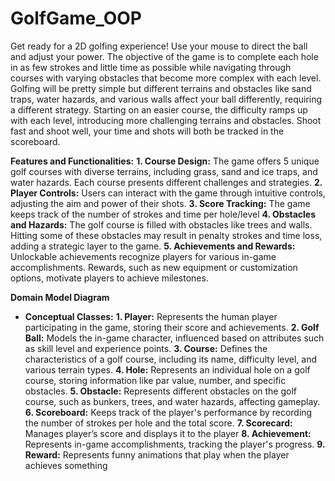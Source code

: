 # GolfGame_OOP
Get ready for a 2D golfing experience! Use your mouse to direct the ball and adjust your power. The objective of the game is to complete each hole in as few strokes and little time as possible while navigating through courses with varying obstacles that become more complex with each level.
Golfing will be pretty simple but different terrains and obstacles like sand traps, water hazards, and various walls affect your ball differently, requiring a different strategy. Starting on an easier course, the difficulty ramps up with each level, introducing more challenging terrains and obstacles.
Shoot fast and shoot well, your time and shots will both be tracked in the scoreboard.

**Features and Functionalities:**
**1. Course Design:** The game offers 5 unique golf courses with diverse terrains, including grass, sand and ice traps, and water hazards. Each course presents different challenges and strategies.
**2. Player Controls:** Users can interact with the game through intuitive controls, adjusting the aim and power of their shots.
**3. Score Tracking:** The game keeps track of the number of strokes and time per hole/level
**4. Obstacles and Hazards:** The golf course is filled with obstacles like trees and walls. Hitting some of these obstacles may result in penalty strokes and time loss, adding a strategic layer to the game.
**5. Achievements and Rewards:** Unlockable achievements recognize players for various in-game accomplishments. Rewards, such as new equipment or customization options, motivate players to achieve milestones.

**Domain Model Diagram**
- **Conceptual Classes:**
**1. Player:** Represents the human player participating in the game, storing their score and achievements.
**2. Golf Ball:** Models the in-game character, influenced based on attributes such as skill level and experience points.
**3. Course:** Defines the characteristics of a golf course, including its name, difficulty level, and various terrain types.
**4. Hole:** Represents an individual hole on a golf course, storing information like par value, number, and specific obstacles.
**5. Obstacle:** Represents different obstacles on the golf course, such as bunkers, trees, and water hazards, affecting gameplay.
**6. Scoreboard:** Keeps track of the player's performance by recording the number of strokes per hole and the total score.
**7. Scorecard:** Manages player’s score and displays it to the player
**8. Achievement:** Represents in-game accomplishments, tracking the player's progress.
**9. Reward:** Represents funny animations that play when the player achieves something



